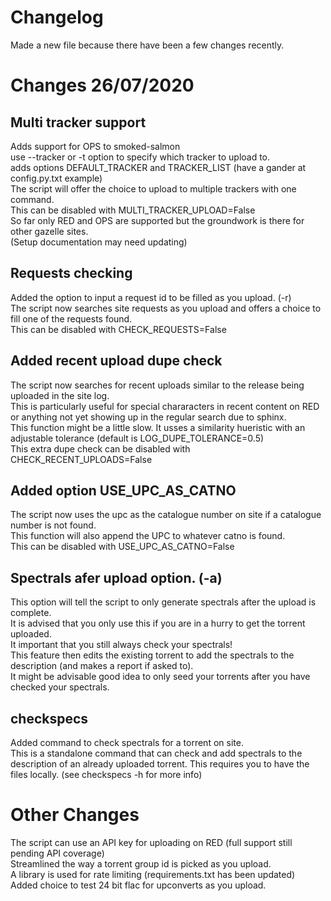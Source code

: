 # Changelog

Made a new file because there have been a few changes recently.
   
# Changes 26/07/2020

## Multi tracker support
Adds support for OPS to smoked-salmon  
use --tracker or -t option to specify which tracker to upload to.   
adds options DEFAULT_TRACKER and TRACKER_LIST (have a gander at config.py.txt example)     
The script will offer the choice to upload to multiple trackers with one command.  
This can be disabled with MULTI_TRACKER_UPLOAD=False  
So far only RED and OPS are supported but the groundwork is there for other gazelle sites.  
(Setup documentation may need updating)      

## Requests checking
Added the option to input a request id to be filled as you upload. (-r)   
The script now searches site requests as you upload and offers a choice to fill one of the requests found.  
This can be disabled with CHECK_REQUESTS=False  

## Added recent upload dupe check
The script now searches for recent uploads similar to the release being uploaded in the site log.  
This is particularly useful for special chararacters in recent content on RED or anything not yet showing up in the regular search due to sphinx.  
This function might be a little slow.
It usses a similarity hueristic with an adjustable tolerance (default is LOG_DUPE_TOLERANCE=0.5)  
This extra dupe check can be disabled with CHECK_RECENT_UPLOADS=False  

## Added option USE_UPC_AS_CATNO
The script now uses the upc as the catalogue number on site if a catalogue number is not found.  
This function will also append the UPC to whatever catno is found.  
This can be disabled with USE_UPC_AS_CATNO=False  

## Spectrals afer upload option. (-a)
This option will tell the script to only generate spectrals after the upload is complete.      
It is advised that you only use this if you are in a hurry to get the torrent uploaded.    
It important that you still always check your spectrals!  
This feature then edits the existing torrent to add the spectrals to the description (and makes a report if asked to).  
It might be advisable good idea to only seed your torrents after you have checked your spectrals.  


## checkspecs
Added command to check spectrals for a torrent on site.  
This is a standalone command that can check and add spectrals to the description of an already uploaded torrent. This requires you to have the files locally.
(see checkspecs -h for more info)  

# Other Changes
The script can use an API key for uploading on RED (full support still pending API coverage)    
Streamlined the way a torrent group id is picked as you upload.  
A library is used for rate limiting (requirements.txt has been updated)  
Added choice to test 24 bit flac for upconverts as you upload.    


